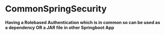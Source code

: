 # CommonSpringSecurity

#### Having a Rolebased Authentication which is in common so can be used as a dependency OR a JAR file in other Springboot App
